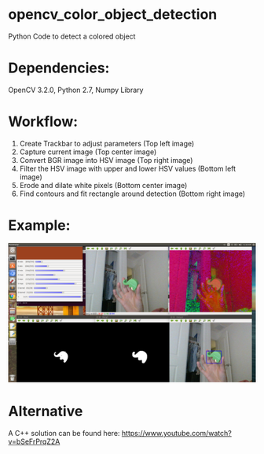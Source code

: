 # opencv_color_object_detection
Python Code to detect a colored object

# Dependencies:
OpenCV 3.2.0,
Python 2.7,
Numpy Library

# Workflow:
  1. Create Trackbar to adjust parameters                 (Top left image)
  2. Capture current image                                (Top center image)
  3. Convert BGR image into HSV image                     (Top right image)
  4. Filter the HSV image with upper and lower HSV values (Bottom left image)
  5. Erode and dilate white pixels                        (Bottom center image)
  6. Find contours and fit rectangle around detection     (Bottom right image)

# Example:
![](green_elephant.png)

# Alternative
A C++ solution can be found here: https://www.youtube.com/watch?v=bSeFrPrqZ2A
